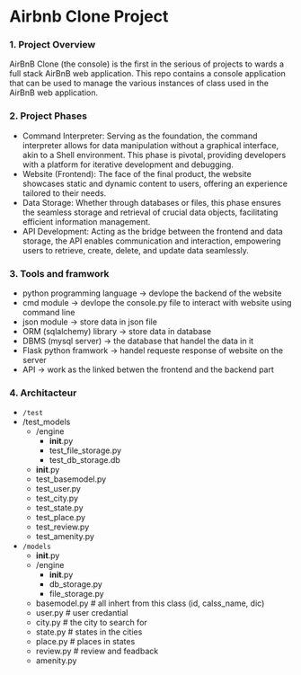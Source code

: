 # Airbnb Clone Project
### 1. Project Overview
AirBnB Clone (the console) is the first in the serious of projects to wards a full stack AirBnB web application. This repo contains a console application that can be used to manage the various instances of class used in the AirBnB web application.
### 2. Project Phases
* Command Interpreter: Serving as the foundation, the command interpreter allows for data manipulation without a graphical interface, akin to a Shell environment. This phase is pivotal, providing developers with a platform for iterative development and debugging.
* Website (Frontend): The face of the final product, the website showcases static and dynamic content to users, offering an experience tailored to their needs.
* Data Storage: Whether through databases or files, this phase ensures the seamless storage and retrieval of crucial data objects, facilitating efficient information management.
* API Development: Acting as the bridge between the frontend and data storage, the API enables communication and interaction, empowering users to retrieve, create, delete, and update data seamlessly.
### 3. Tools and framwork
- python programming language -> devlope the backend of the website
- cmd module -> devlope the console.py file to interact with website using command line
- json module -> store data in json file
- ORM (sqlalchemy) library -> store data in database
- DBMS (mysql server) -> the database that handel the data in it
- Flask python framwork -> handel requeste response of website on the server
- API -> work as the linked betwen the frontend and the backend part
### 4. Architacteur
- `/test`
 - /test_models
    - /engine
        - __init__.py
        - test_file_storage.py
        - test_db_storage.db
    - __init__.py
    - test_basemodel.py
    - test_user.py
    - test_city.py
    - test_state.py
    - test_place.py
    - test_review.py
    - test_amenity.py
- `/models`
    - __init__.py
    - /engine
        - __init__.py
        - db_storage.py
        - file_storage.py
    - basemodel.py # all inhert from this class (id, calss_name, dic)
    - user.py # user credantial
    - city.py # the city to search for
    - state.py # states in the cities
    - place.py # places in states
    - review.py # review and feadback
    - amenity.py 


